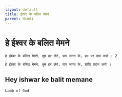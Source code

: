```yaml
---
layout: default
title: ईश्वर के बलित मेमने
parent: Hindi
---
```

# हे ईश्वर के बलित मेमने
```
हे ईश्वर के बलित मेमने, तुम हर लेते, पाप जगत के, हम पर दया करो । 2 

हे ईश्वर के बलित मेमने, तुम हर लेते, पाप जगत के, शांति प्रदान करो । 
```

## Hey ishwar ke balit memane

`Lamb of God` 
